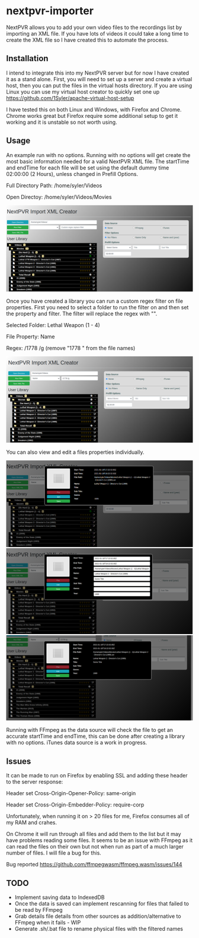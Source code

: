 # nextpvr-importer

NextPVR allows you to add your own video files to the recordings list by importing an XML file. If you have lots of videos it could take a long time to create the XML file so I have created this to automate the process.


## Installation

I intend to integrate this into my NextPVR server but for now I have created it as a stand alone. First, you will need to set up a server and create a virtual host, then you can put the files in the virtual hosts directory. If you are using Linux you can use my virtual host creator to quickly set one up https://github.com/1Syler/apache-virtual-host-setup

I have tested this on both Linux and Windows, with Firefox and Chrome. Chrome works great but Firefox require some additional setup to get it working and it is unstable so not worth using.


## Usage

An example run with no options. Running with no options will get create the most basic information needed for a valid NextPVR XML file. The startTime and endTime for each file will be set using the default dummy time 02:00:00 (2 Hours), unless changed in Prefill Options.

Full Directory Path: /home/syler/Videos

Open Directoy: /home/syler/Videos/Movies

![alt text](https://github.com/1Syler/nextpvr-importer/blob/main/readme/no-options-run.png)


Once you have created a library you can run a custom regex filter on file properties. First you need to select a folder to run the filter on and then set the property and filter. The filter will replace the regex with "".

Selected Folder: Lethal Weapon (1 - 4)

File Property: Name

Regex: /1778 /g (remove "1778 " from the file names)

![alt text](https://github.com/1Syler/nextpvr-importer/blob/main/readme/run-filter.png)


You can also view and edit a files properties individually.

![alt text](https://github.com/1Syler/nextpvr-importer/blob/main/readme/view-file.png)
![alt text](https://github.com/1Syler/nextpvr-importer/blob/main/readme/edit-file.png)
![alt text](https://github.com/1Syler/nextpvr-importer/blob/main/readme/edited-file.png)


Running with FFmpeg as the data source will check the file to get an accurate startTime and endTime, this can be done after creating a library with no options. iTunes data source is a work in progress.

## Issues

It can be made to run on Firefox by enabling SSL and adding these header to the server response:

Header set Cross-Origin-Opener-Policy: same-origin

Header set Cross-Origin-Embedder-Policy: require-corp

Unfortunately, when running it on > 20 files for me, Firefox consumes all of my RAM and crahes.

On Chrome it will run through all files and add them to the list but it may have problems reading some files. It seems to be an issue with FFmpeg as it can read the files on their own but not when run as part of a much larger number of files. I will file a bug for this.

Bug reported https://github.com/ffmpegwasm/ffmpeg.wasm/issues/144

## TODO
* Implement saving data to IndexedDB
* Once the data is saved can implement rescanning for files that failed to be read by FFmpeg
* Grab details file details from other sources as addition/alternative to FFmpeg when it fails - WIP
* Generate .sh/.bat file to rename physical files with the filtered names
